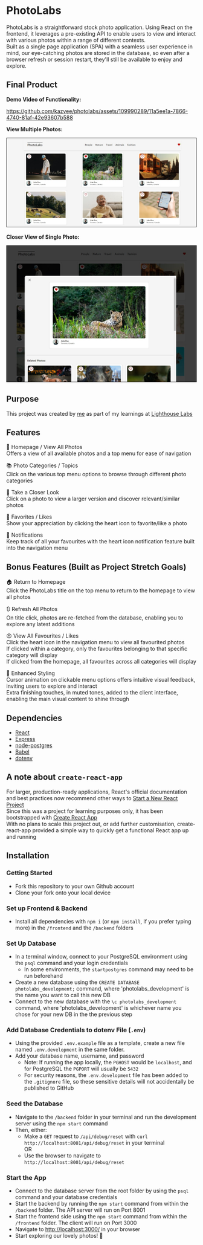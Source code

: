 # PhotoLabs

PhotoLabs is a straightforward stock photo application. Using React on the frontend, it leverages a pre-existing API to enable users to view and interact with various photos within a range of different contexts.\
Built as a single page application (SPA) with a seamless user experience in mind, our eye-catching photos are stored in the database, so even after a browser refresh or session restart, they'll still be available to enjoy and explore.

## Final Product

**Demo Video of Functionality:**  

https://github.com/kazvee/photolabs/assets/109990289/11a5ee1a-7866-4740-81af-42e93607b588

**View Multiple Photos:**  

!["View of Multiple photos in the Animals category"](/docs/homepage_all_photos_screenshot.jpg)

**Closer View of Single Photo:**  

!["Closer View of Single Photo"](/docs/single_photo_modal_screenshot.jpg)

## Purpose

This project was created by [me](https://github.com/kazvee) as part of my learnings at [Lighthouse Labs](https://www.lighthouselabs.ca/en/web-development-flex-program)

## Features

🏡 Homepage / View All Photos\
Offers a view of all available photos and a top menu for ease of navigation

📚 Photo Categories / Topics\
Click on the various top menu options to browse through different photo categories

🔎 Take a Closer Look\
Click on a photo to view a larger version and discover relevant/similar photos

🤩 Favorites / Likes\
Show your appreciation by clicking the heart icon to favorite/like a photo

💖 Notifications\
Keep track of all your favourites with the heart icon notification feature built into the navigation menu
  
## Bonus Features (Built as Project Stretch Goals)

🏠 Return to Homepage\
Click the PhotoLabs title on the top menu to return to the homepage to view all photos

🔃 Refresh All Photos\
On title click, photos are re-fetched from the database, enabling you to explore any latest additions

😍 View All Favourites / Likes\
Click the heart icon in the navigation menu to view all favourited photos\
If clicked within a category, only the favourites belonging to that specific category will display\
If clicked from the homepage, all favourites across all categories will display

🎨 Enhanced Styling\
Cursor animation on clickable menu options offers intuitive visual feedback, inviting users to explore and interact\
Extra finishing touches, in muted tones, added to the client interface, enabling the main visual content to shine through

## Dependencies

- [React](https://react.dev/)
- [Express](https://expressjs.com)
- [node-postgres](https://node-postgres.com/)
- [Babel](https://babeljs.io/)
- [dotenv](https://www.npmjs.com/package/dotenv)

## A note about `create-react-app`

For larger, production-ready applications, React's official documentation and best practices now recommend other ways to [Start a New React Project](https://react.dev/learn/start-a-new-react-project)\
Since this was a project for learning purposes only, it has been bootstrapped with [Create React App](https://github.com/facebook/create-react-app)\
With no plans to scale this project out, or add further customisation, create-react-app provided a simple way to quickly get a functional React app up and running

## Installation

### Getting Started

- Fork this repository to your own Github account
- Clone your fork onto your local device

### Set up Frontend & Backend

- Install all dependencies with `npm i` (or `npm install`, if you prefer typing more) in the `/frontend` and the `/backend` folders

### Set Up Database

- In a terminal window, connect to your PostgreSQL environment using the `psql` command and your login credentials
  - In some environments, the `startpostgres` command may need to be run beforehand
- Create a new database using the `CREATE DATABASE photolabs_development;` command, where 'photolabs_development' is the name you want to call this new DB
- Connect to the new database with the `\c photolabs_development` command, where 'photolabs_development' is whichever name you chose for your new DB in the the previous step

### Add Database Credentials to dotenv File (`.env`) 

- Using the provided `.env.example` file as a template, create a new file named `.env.development` in the same folder.
- Add your database name, username, and password
  - Note: If running the app locally, the `PGHOST` would be `localhost`, and for PostgreSQL the `PGPORT` will usually be `5432`
  - For security reasons, the `.env.development` file has been added to the `.gitignore` file, so these sensitive details will not accidentally be published to GitHub

### Seed the Database

- Navigate to the `/backend` folder in your terminal and run the development server using the `npm start` command
- Then, either:
  - Make a `GET` request to `/api/debug/reset` with `curl http://localhost:8001/api/debug/reset` in your terminal\
  OR
  - Use the browser to navigate to `http://localhost:8001/api/debug/reset`

### Start the App

- Connect to the database server from the root folder by using the `psql` command and your database credentials 
- Start the backend by running the `npm start` command from within the `/backend` folder. The API server will run on Port 8001
- Start the frontend side using the `npm start` command from within the `/frontend` folder. The client will run on Port 3000
- Navigate to [http://localhost:3000/](http://localhost:3000/) in your browser
- Start exploring our lovely photos! 🤩
